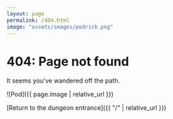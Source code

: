```yaml
---
layout: page
permalink: /404.html
image: "assets/images/podrick.png"
---
```


# 404: Page not found

It seems you've wandered off the path.

![Pod]({{ page.image | relative_url }})

[Return to the dungeon entrance]({{ "/" | relative_url }})
